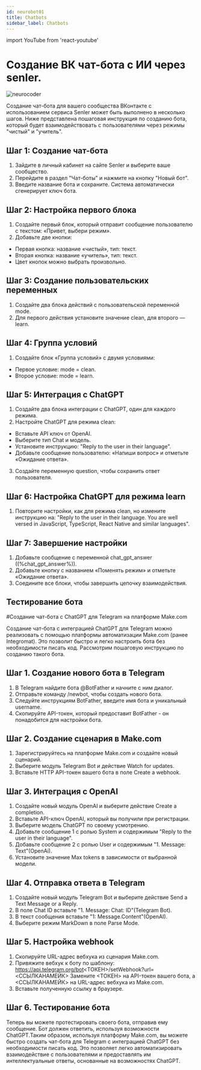 ```yaml
---
id: neurobot01
title: Chatbots
sidebar_label: Chatbots
---
```


import YouTube from 'react-youtube'

# Создание ВК чат-бота с ИИ через senler.

![neurocoder](/img/neurobots/neuro1.png)

Создание чат-бота для вашего сообщества ВКонтакте с использованием сервиса Senler может быть выполнено в несколько шагов. Ниже представлена пошаговая инструкция по созданию бота, который будет взаимодействовать с пользователями через режимы "чистый" и "учитель".

<YouTube videoId='xpEy-Llex5k' />

## Шаг 1: Создание чат-бота

1.	Зайдите в личный кабинет на сайте Senler и выберите ваше сообщество.
2.	Перейдите в раздел "Чат-боты" и нажмите на кнопку "Новый бот".
3.	Введите название бота и сохраните. Система автоматически сгенерирует ключ бота.
## Шаг 2: Настройка первого блока

1.	Создайте первый блок, который отправит сообщение пользователю с текстом: «Привет, выбери режим».
2.	Добавьте две кнопки:
-	Первая кнопка: название «чистый», тип: текст.
-	Вторая кнопка: название «учитель», тип: текст.
-	Цвет кнопок можно выбрать произвольно.
## Шаг 3: Создание пользовательских переменных

1.	Создайте два блока действий с пользовательской переменной mode.
2.	Для первого действия установите значение clean, для второго — learn.

## Шаг 4: Группа условий

1.	Создайте блок «Группа условий» с двумя условиями:
-	Первое условие: mode = clean.
-	Второе условие: mode = learn.

## Шаг 5: Интеграция с ChatGPT

1.	Создайте два блока интеграции с ChatGPT, один для каждого режима.
2.	Настройте ChatGPT для режима clean:
-	Вставьте API ключ от OpenAI.
-	Выберите тип Chat и модель.
-	Установите инструкцию: "Reply to the user in their language".
-	Добавьте сообщение пользователю: «Напиши вопрос» и отметьте «Ожидание ответа».
3.	Создайте переменную question, чтобы сохранить ответ пользователя.

## Шаг 6: Настройка ChatGPT для режима learn

1.	Повторите настройки, как для режима clean, но измените инструкцию на: "Reply to the user in their language. You are well versed in JavaScript, TypeScript, React Native and similar languages".

## Шаг 7: Завершение настройки

1.	Добавьте сообщение с переменной chat_gpt_answer ((%chat_gpt_answer%)).
2.	Добавьте кнопку с названием «Поменять режим» и отметьте «Ожидание ответа».
3.	Соедините все блоки, чтобы завершить цепочку взаимодействия.

## Тестирование бота

#Создание чат-бота с ChatGPT для Telegram на платформе Make.com

Создание чат-бота с интеграцией ChatGPT для Telegram можно реализовать с помощью платформы автоматизации Make.com (ранее Integromat). Это позволит быстро и легко настроить бота без необходимости писать код. Рассмотрим пошаговую инструкцию по созданию такого бота.

## Шаг 1. Создание нового бота в Telegram

1.	В Telegram найдите бота @BotFather и начните с ним диалог.
2.	Отправьте команду /newbot, чтобы создать нового бота.
3.	Следуйте инструкциям BotFather, введите имя бота и уникальный username.
4.	Скопируйте API-токен, который предоставит BotFather - он понадобится для настройки бота.

## Шаг 2. Создание сценария в Make.com

1.	Зарегистрируйтесь на платформе Make.com и создайте новый сценарий.
2.	Выберите модуль Telegram Bot и действие Watch for updates.
3.	Вставьте HTTP API-токен вашего бота в поле Create a webhook. 

## Шаг 3. Интеграция с OpenAI

1.	Создайте новый модуль OpenAI и выберите действие Create a completion.
2.	Вставьте API-ключ OpenAI, который вы получили при регистрации.
3.	Выберите модель ChatGPT по своему усмотрению.
4.	Добавьте сообщение 1 с ролью System и содержимым "Reply to the user in their language".
5.	Добавьте сообщение 2 с ролью User и содержимым "1. Message: Text"(OpenAi).
6.	Установите значение Max tokens в зависимости от выбранной модели.

## Шаг 4. Отправка ответа в Telegram

1.	Создайте новый модуль Telegram Bot и выберите действие Send a Text Message or a Reply.
2.	В поле Chat ID вставьте "1. Message: Chat: ID"(Telegram Bot).
3.	В текст сообщения вставьте "1: Message.Content"(OpenAI).
4.	Выберите режим MarkDown в поле Parse Mode.

## Шаг 5. Настройка webhook

1.	Скопируйте URL-адрес вебхука из сценария Make.com.
2.	Привяжите вебхук к боту по шаблону:
https://api.telegram.org/bot<ТОКЕН>/setWebhook?url=<ССЫЛКАНАМЕЙК>
Замените <ТОКЕН> на API-токен вашего бота, а <ССЫЛКАНАМЕЙК> на URL-адрес вебхука из Make.com.
3.	Вставьте полученную ссылку в браузере.

## Шаг 6. Тестирование бота

Теперь вы можете протестировать своего бота, отправив ему сообщение. Бот должен ответить, используя возможности ChatGPT.Таким образом, используя платформу Make.com, вы можете быстро создать чат-бота для Telegram с интеграцией ChatGPT без необходимости писать код. Это позволяет легко автоматизировать взаимодействие с пользователями и предоставлять им интеллектуальные ответы, основанные на возможностях ChatGPT.

